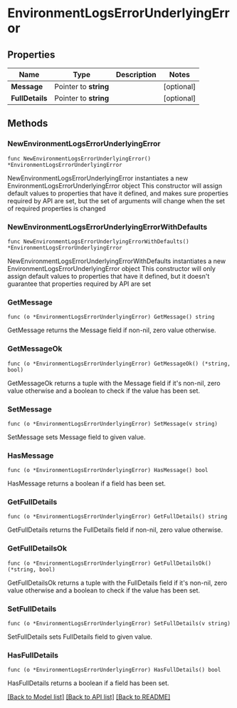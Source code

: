 # EnvironmentLogsErrorUnderlyingError

## Properties

Name | Type | Description | Notes
------------ | ------------- | ------------- | -------------
**Message** | Pointer to **string** |  | [optional] 
**FullDetails** | Pointer to **string** |  | [optional] 

## Methods

### NewEnvironmentLogsErrorUnderlyingError

`func NewEnvironmentLogsErrorUnderlyingError() *EnvironmentLogsErrorUnderlyingError`

NewEnvironmentLogsErrorUnderlyingError instantiates a new EnvironmentLogsErrorUnderlyingError object
This constructor will assign default values to properties that have it defined,
and makes sure properties required by API are set, but the set of arguments
will change when the set of required properties is changed

### NewEnvironmentLogsErrorUnderlyingErrorWithDefaults

`func NewEnvironmentLogsErrorUnderlyingErrorWithDefaults() *EnvironmentLogsErrorUnderlyingError`

NewEnvironmentLogsErrorUnderlyingErrorWithDefaults instantiates a new EnvironmentLogsErrorUnderlyingError object
This constructor will only assign default values to properties that have it defined,
but it doesn't guarantee that properties required by API are set

### GetMessage

`func (o *EnvironmentLogsErrorUnderlyingError) GetMessage() string`

GetMessage returns the Message field if non-nil, zero value otherwise.

### GetMessageOk

`func (o *EnvironmentLogsErrorUnderlyingError) GetMessageOk() (*string, bool)`

GetMessageOk returns a tuple with the Message field if it's non-nil, zero value otherwise
and a boolean to check if the value has been set.

### SetMessage

`func (o *EnvironmentLogsErrorUnderlyingError) SetMessage(v string)`

SetMessage sets Message field to given value.

### HasMessage

`func (o *EnvironmentLogsErrorUnderlyingError) HasMessage() bool`

HasMessage returns a boolean if a field has been set.

### GetFullDetails

`func (o *EnvironmentLogsErrorUnderlyingError) GetFullDetails() string`

GetFullDetails returns the FullDetails field if non-nil, zero value otherwise.

### GetFullDetailsOk

`func (o *EnvironmentLogsErrorUnderlyingError) GetFullDetailsOk() (*string, bool)`

GetFullDetailsOk returns a tuple with the FullDetails field if it's non-nil, zero value otherwise
and a boolean to check if the value has been set.

### SetFullDetails

`func (o *EnvironmentLogsErrorUnderlyingError) SetFullDetails(v string)`

SetFullDetails sets FullDetails field to given value.

### HasFullDetails

`func (o *EnvironmentLogsErrorUnderlyingError) HasFullDetails() bool`

HasFullDetails returns a boolean if a field has been set.


[[Back to Model list]](../README.md#documentation-for-models) [[Back to API list]](../README.md#documentation-for-api-endpoints) [[Back to README]](../README.md)


